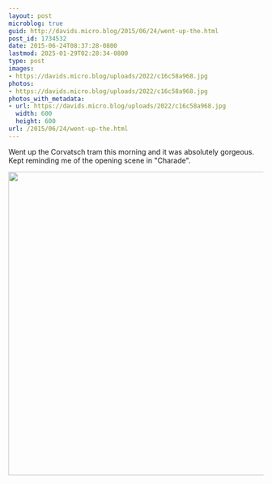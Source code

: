 ```yaml
---
layout: post
microblog: true
guid: http://davids.micro.blog/2015/06/24/went-up-the.html
post_id: 1734532
date: 2015-06-24T08:37:28-0800
lastmod: 2025-01-29T02:28:34-0800
type: post
images:
- https://davids.micro.blog/uploads/2022/c16c58a968.jpg
photos:
- https://davids.micro.blog/uploads/2022/c16c58a968.jpg
photos_with_metadata:
- url: https://davids.micro.blog/uploads/2022/c16c58a968.jpg
  width: 600
  height: 600
url: /2015/06/24/went-up-the.html
---
```

Went up the Corvatsch tram this morning and it was absolutely gorgeous. Kept reminding me of the opening scene in "Charade".

<img src="/uploads/2022/c16c58a968.jpg" width="600" height="600" alt="">
